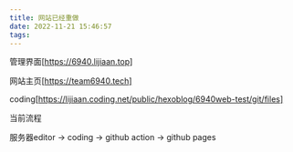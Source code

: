 ```yaml
---
title: 网站已经重做
date: 2022-11-21 15:46:57
tags:
---
```

管理界面[https://6940.lijiaan.top]

网站主页[https://team6940.tech]

coding[https://lijiaan.coding.net/public/hexoblog/6940web-test/git/files]

当前流程

服务器editor -> coding -> github action -> github pages